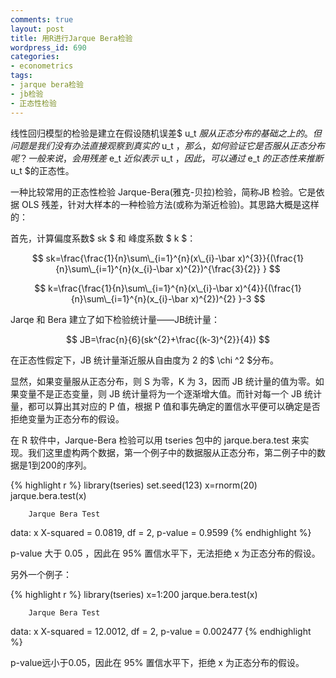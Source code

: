 ```yaml
---
comments: true
layout: post
title: 用R进行Jarque Bera检验
wordpress_id: 690
categories:
- econometrics
tags:
- jarque bera检验
- jb检验
- 正态性检验
---
```


线性回归模型的检验是建立在假设随机误差$ u_t $服从正态分布的基础之上的。但问题是我们没有办法直接观察到真实的$ u_t $，那么，如何验证它是否服从正态分布呢？一般来说，会用残差$ e_t $近似表示$ u_t $，因此，可以通过$ e_t $的正态性来推断$ u_t $的正态性。

一种比较常用的正态性检验 Jarque-Bera(雅克-贝拉)检验，简称JB 检验。它是依据 OLS 残差，针对大样本的一种检验方法(或称为渐近检验)。其思路大概是这样的：

首先，计算偏度系数$ sk $ 和 峰度系数 $ k $：

$$
sk=\frac{\frac{1}{n}\sum\_{i=1}^{n}(x\_{i}-\bar x)^{3}}{(\frac{1}{n}\sum\_{i=1}^{n}(x_{i}-\bar x)^{2})^{\frac{3}{2}} }
$$

$$
k=\frac{\frac{1}{n}\sum\_{i=1}^{n}(x\_{i}-\bar x)^{4}}{(\frac{1}{n}\sum\_{i=1}^{n}(x_{i}-\bar x)^{2})^{2} }-3
$$

Jarqe 和 Bera 建立了如下检验统计量——JB统计量：

$$
JB=\frac{n}{6}(sk^{2}+\frac{(k-3)^{2}}{4})
$$

在正态性假定下，JB 统计量渐近服从自由度为 2 的$ \chi ^2 $分布。

显然，如果变量服从正态分布，则 S 为零，K 为 3，因而 JB 统计量的值为零。如果变量不是正态变量，则 JB 统计量将为一个逐渐增大值。而针对每一个 JB 统计量，都可以算出其对应的 P 值，根据 P 值和事先确定的置信水平便可以确定是否拒绝变量为正态分布的假设。

在 R 软件中，Jarque-Bera 检验可以用 tseries 包中的 jarque.bera.test 来实现。我们这里虚构两个数据，第一个例子中的数据服从正态分布，第二例子中的数据是1到200的序列。

{% highlight r %}
 library(tseries)
 set.seed(123)
 x=rnorm(20)
 jarque.bera.test(x)

        Jarque Bera Test

data:  x
X-squared = 0.0819, df = 2, p-value = 0.9599
{% endhighlight %}

p-value 大于 0.05 ，因此在 95% 置信水平下，无法拒绝 x 为正态分布的假设。

另外一个例子：


{% highlight r %}
 library(tseries)
 x=1:200
 jarque.bera.test(x)

        Jarque Bera Test

data:  x
X-squared = 12.0012, df = 2, p-value = 0.002477
{% endhighlight %}

p-value远小于0.05，因此在 95% 置信水平下，拒绝 x 为正态分布的假设。
